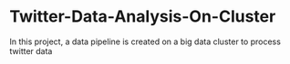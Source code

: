 # Twitter-Data-Analysis-On-Cluster

In this project, a data pipeline is created on a big data cluster to process twitter data
